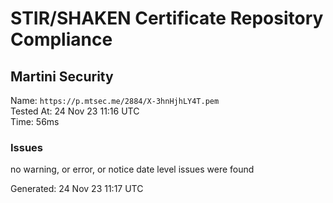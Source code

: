 # STIR/SHAKEN Certificate Repository Compliance

## Martini Security

Name: `https://p.mtsec.me/2884/X-3hnHjhLY4T.pem`\
Tested At: 24 Nov 23 11:16 UTC\
Time: 56ms

### Issues

no warning, or error, or notice date level issues were found

Generated: 24 Nov 23 11:17 UTC